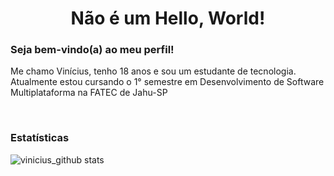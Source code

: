<h1 align="center">Não é um Hello, World!</h1>
<h3>Seja bem-vindo(a) ao meu perfil!</h3>
<p>Me chamo Vinícius, tenho 18 anos e sou um estudante de tecnologia. Atualmente estou cursando o 1° semestre em Desenvolvimento de Software Multiplataforma na FATEC de Jahu-SP</p>

<!-- teste de observação -->

<br>

<!--<p align="center">
  <img align="center" height="140" src="https://i.pinimg.com/originals/18/aa/2e/18aa2e011f3ba1e58ff5400bd093102b.gif"  />
</p>-->
<h3>Estatísticas</h3>

![vinicius_github stats](https://github-readme-stats.vercel.app/api?username=viniciuscassemira&show_icons=true&theme=gotham)
  
